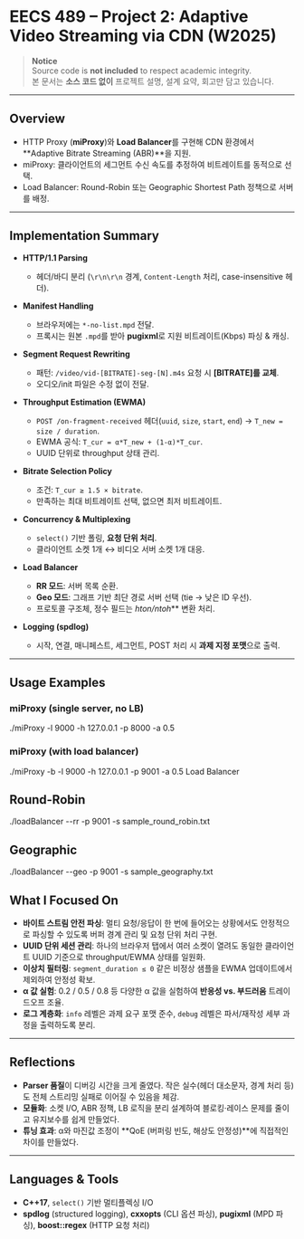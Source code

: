 # EECS 489 – Project 2: Adaptive Video Streaming via CDN (W2025)

> **Notice**  
> Source code is **not included** to respect academic integrity.  
> 본 문서는 **소스 코드 없이** 프로젝트 설명, 설계 요약, 회고만 담고 있습니다.

---

## Overview
- HTTP Proxy (**miProxy**)와 **Load Balancer**를 구현해 CDN 환경에서 **Adaptive Bitrate Streaming (ABR)**을 지원.  
- miProxy: 클라이언트의 세그먼트 수신 속도를 추정하여 비트레이트를 동적으로 선택.  
- Load Balancer: Round-Robin 또는 Geographic Shortest Path 정책으로 서버를 배정.  

---

## Implementation Summary
- **HTTP/1.1 Parsing**  
  - 헤더/바디 분리 (`\r\n\r\n` 경계, `Content-Length` 처리, case-insensitive 헤더).  

- **Manifest Handling**  
  - 브라우저에는 `*-no-list.mpd` 전달.  
  - 프록시는 원본 `.mpd`를 받아 **pugixml**로 지원 비트레이트(Kbps) 파싱 & 캐싱.  

- **Segment Request Rewriting**  
  - 패턴: `/video/vid-[BITRATE]-seg-[N].m4s` 요청 시 **[BITRATE]를 교체**.  
  - 오디오/init 파일은 수정 없이 전달.  

- **Throughput Estimation (EWMA)**  
  - `POST /on-fragment-received` 헤더(`uuid`, `size`, `start`, `end`) → `T_new = size / duration`.  
  - EWMA 공식: `T_cur = α*T_new + (1-α)*T_cur`.  
  - UUID 단위로 throughput 상태 관리.  

- **Bitrate Selection Policy**  
  - 조건: `T_cur ≥ 1.5 × bitrate`.  
  - 만족하는 최대 비트레이트 선택, 없으면 최저 비트레이트.  

- **Concurrency & Multiplexing**  
  - `select()` 기반 폴링, **요청 단위 처리**.  
  - 클라이언트 소켓 1개 ↔ 비디오 서버 소켓 1개 대응.  

- **Load Balancer**  
  - **RR 모드**: 서버 목록 순환.  
  - **Geo 모드**: 그래프 기반 최단 경로 서버 선택 (tie → 낮은 ID 우선).  
  - 프로토콜 구조체, 정수 필드는 **hton*/ntoh*** 변환 처리.  

- **Logging (spdlog)**  
  - 시작, 연결, 매니페스트, 세그먼트, POST 처리 시 **과제 지정 포맷**으로 출력.  

---


## Usage Examples

### miProxy (single server, no LB)
./miProxy -l 9000 -h 127.0.0.1 -p 8000 -a 0.5

### miProxy (with load balancer)
./miProxy -b -l 9000 -h 127.0.0.1 -p 9001 -a 0.5
Load Balancer
## Round-Robin
./loadBalancer --rr -p 9001 -s sample_round_robin.txt

## Geographic
./loadBalancer --geo -p 9001 -s sample_geography.txt


## What I Focused On
- **바이트 스트림 안전 파싱**: 멀티 요청/응답이 한 번에 들어오는 상황에서도 안정적으로 파싱할 수 있도록 버퍼 경계 관리 및 요청 단위 처리 구현.
- **UUID 단위 세션 관리**: 하나의 브라우저 탭에서 여러 소켓이 열려도 동일한 클라이언트 UUID 기준으로 throughput/EWMA 상태를 일원화.
- **이상치 필터링**: `segment_duration ≤ 0` 같은 비정상 샘플을 EWMA 업데이트에서 제외하여 안정성 확보.
- **α 값 실험**: 0.2 / 0.5 / 0.8 등 다양한 α 값을 실험하여 **반응성 vs. 부드러움** 트레이드오프 조율.
- **로그 계층화**: `info` 레벨은 과제 요구 포맷 준수, `debug` 레벨은 파서/재작성 세부 과정을 출력하도록 분리.

---

## Reflections
- **Parser 품질**이 디버깅 시간을 크게 줄였다. 작은 실수(헤더 대소문자, 경계 처리 등)도 전체 스트리밍 실패로 이어질 수 있음을 체감.
- **모듈화**: 소켓 I/O, ABR 정책, LB 로직을 분리 설계하여 블로킹·레이스 문제를 줄이고 유지보수를 쉽게 만들었다.
- **튜닝 효과**: α와 마진값 조정이 **QoE (버퍼링 빈도, 해상도 안정성)**에 직접적인 차이를 만들었다.

---

## Languages & Tools
- **C++17**, `select()` 기반 멀티플렉싱 I/O
- **spdlog** (structured logging), **cxxopts** (CLI 옵션 파싱), **pugixml** (MPD 파싱), **boost::regex** (HTTP 요청 처리) 
